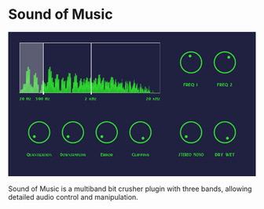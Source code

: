 <h1>Sound of Music</h2>

<img src="res/Screenshot.png" width="800">

<br>

<p>
    Sound of Music is a multiband bit crusher plugin with three bands, allowing detailed audio control and manipulation.
</p>
